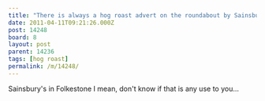 ```yaml
---
title: "There is always a hog roast advert on the roundabout by Sainsburys..."
date: 2011-04-11T09:21:26.000Z
post: 14248
board: 8
layout: post
parent: 14236
tags: [hog roast]
permalink: /m/14248/
---
```

Sainsbury's in Folkestone I mean, don't know if that is any use to you...
